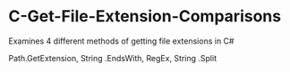 # C-Get-File-Extension-Comparisons
Examines 4 different methods of getting file extensions in C#

Path.GetExtension, String .EndsWith, RegEx, String .Split

